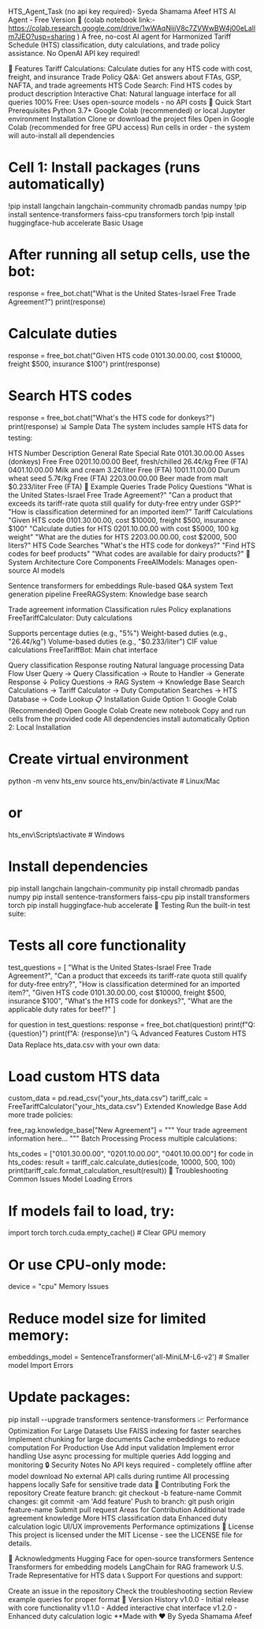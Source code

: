 HTS_Agent_Task (no api key required)- Syeda Shamama Afeef
HTS AI Agent - Free Version 🤖 (colab notebook link:- https://colab.research.google.com/drive/1wWAqNijjV8c7ZVWwBW4j00eLallm7JEO?usp=sharing )
A free, no-cost AI agent for Harmonized Tariff Schedule (HTS) classification, duty calculations, and trade policy assistance. No OpenAI API key required!

🌟 Features
Tariff Calculations: Calculate duties for any HTS code with cost, freight, and insurance
Trade Policy Q&A: Get answers about FTAs, GSP, NAFTA, and trade agreements
HTS Code Search: Find HTS codes by product description
Interactive Chat: Natural language interface for all queries
100% Free: Uses open-source models - no API costs
🚀 Quick Start
Prerequisites
Python 3.7+
Google Colab (recommended) or local Jupyter environment
Installation
Clone or download the project files
Open in Google Colab (recommended for free GPU access)
Run cells in order - the system will auto-install all dependencies
# Cell 1: Install packages (runs automatically)
!pip install langchain langchain-community chromadb pandas numpy
!pip install sentence-transformers faiss-cpu transformers torch
!pip install huggingface-hub accelerate
Basic Usage
# After running all setup cells, use the bot:
response = free_bot.chat("What is the United States-Israel Free Trade Agreement?")
print(response)

# Calculate duties
response = free_bot.chat("Given HTS code 0101.30.00.00, cost $10000, freight $500, insurance $100")
print(response)

# Search HTS codes
response = free_bot.chat("What's the HTS code for donkeys?")
print(response)
📊 Sample Data
The system includes sample HTS data for testing:

HTS Number	Description	General Rate	Special Rate
0101.30.00.00	Asses (donkeys)	Free	Free
0201.10.00.00	Beef, fresh/chilled	26.4¢/kg	Free (FTA)
0401.10.00.00	Milk and cream	3.2¢/liter	Free (FTA)
1001.11.00.00	Durum wheat seed	5.7¢/kg	Free (FTA)
2203.00.00.00	Beer made from malt	$0.233/liter	Free (FTA)
💬 Example Queries
Trade Policy Questions
"What is the United States-Israel Free Trade Agreement?"
"Can a product that exceeds its tariff-rate quota still qualify for duty-free entry under GSP?"
"How is classification determined for an imported item?"
Tariff Calculations
"Given HTS code 0101.30.00.00, cost $10000, freight $500, insurance $100"
"Calculate duties for HTS 0201.10.00.00 with cost $5000, 100 kg weight"
"What are the duties for HTS 2203.00.00.00, cost $2000, 500 liters?"
HTS Code Searches
"What's the HTS code for donkeys?"
"Find HTS codes for beef products"
"What codes are available for dairy products?"
🔧 System Architecture
Core Components
FreeAIModels: Manages open-source AI models

Sentence transformers for embeddings
Rule-based Q&A system
Text generation pipeline
FreeRAGSystem: Knowledge base search

Trade agreement information
Classification rules
Policy explanations
FreeTariffCalculator: Duty calculations

Supports percentage duties (e.g., "5%")
Weight-based duties (e.g., "26.4¢/kg")
Volume-based duties (e.g., "$0.233/liter")
CIF value calculations
FreeTariffBot: Main chat interface

Query classification
Response routing
Natural language processing
Data Flow
User Query → Query Classification → Route to Handler → Generate Response
                    ↓
    Policy Questions → RAG System → Knowledge Base Search
    Calculations → Tariff Calculator → Duty Computation
    Searches → HTS Database → Code Lookup
📋 Installation Guide
Option 1: Google Colab (Recommended)
Open Google Colab
Create new notebook
Copy and run cells from the provided code
All dependencies install automatically
Option 2: Local Installation
# Create virtual environment
python -m venv hts_env
source hts_env/bin/activate  # Linux/Mac
# or
hts_env\Scripts\activate  # Windows

# Install dependencies
pip install langchain langchain-community
pip install chromadb pandas numpy
pip install sentence-transformers faiss-cpu
pip install transformers torch
pip install huggingface-hub accelerate
🧪 Testing
Run the built-in test suite:

# Tests all core functionality
test_questions = [
    "What is the United States-Israel Free Trade Agreement?",
    "Can a product that exceeds its tariff-rate quota still qualify for duty-free entry?",
    "How is classification determined for an imported item?",
    "Given HTS code 0101.30.00.00, cost $10000, freight $500, insurance $100",
    "What's the HTS code for donkeys?",
    "What are the applicable duty rates for beef?"
]

for question in test_questions:
    response = free_bot.chat(question)
    print(f"Q: {question}")
    print(f"A: {response}\n")
🔍 Advanced Features
Custom HTS Data
Replace hts_data.csv with your own data:

# Load custom HTS data
custom_data = pd.read_csv("your_hts_data.csv")
tariff_calc = FreeTariffCalculator("your_hts_data.csv")
Extended Knowledge Base
Add more trade policies:

free_rag.knowledge_base["New Agreement"] = """
Your trade agreement information here...
"""
Batch Processing
Process multiple calculations:

hts_codes = ["0101.30.00.00", "0201.10.00.00", "0401.10.00.00"]
for code in hts_codes:
    result = tariff_calc.calculate_duties(code, 10000, 500, 100)
    print(tariff_calc.format_calculation_result(result))
🚨 Troubleshooting
Common Issues
Model Loading Errors

# If models fail to load, try:
import torch
torch.cuda.empty_cache()  # Clear GPU memory

# Or use CPU-only mode:
device = "cpu"
Memory Issues

# Reduce model size for limited memory:
embeddings_model = SentenceTransformer('all-MiniLM-L6-v2')  # Smaller model
Import Errors

# Update packages:
pip install --upgrade transformers sentence-transformers
📈 Performance Optimization
For Large Datasets
Use FAISS indexing for faster searches
Implement chunking for large documents
Cache embeddings to reduce computation
For Production Use
Add input validation
Implement error handling
Use async processing for multiple queries
Add logging and monitoring
🔒 Security Notes
No API keys required - completely offline after model download
No external API calls during runtime
All processing happens locally
Safe for sensitive trade data
🤝 Contributing
Fork the repository
Create feature branch: git checkout -b feature-name
Commit changes: git commit -am 'Add feature'
Push to branch: git push origin feature-name
Submit pull request
Areas for Contribution
Additional trade agreement knowledge
More HTS classification data
Enhanced duty calculation logic
UI/UX improvements
Performance optimizations
📄 License
This project is licensed under the MIT License - see the LICENSE file for details.

🙏 Acknowledgments
Hugging Face for open-source transformers
Sentence Transformers for embedding models
LangChain for RAG framework
U.S. Trade Representative for HTS data
📞 Support
For questions and support:

Create an issue in the repository
Check the troubleshooting section
Review example queries for proper format
🔄 Version History
v1.0.0 - Initial release with core functionality
v1.1.0 - Added interactive chat interface
v1.2.0 - Enhanced duty calculation logic
**Made with ❤️ By Syeda Shamama Afeef
